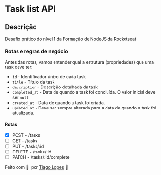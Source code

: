 # Task list API

## Descrição

Desafio prático do nível 1 da Formação de NodeJS da Rocketseat

### Rotas e regras de negócio

Antes das rotas, vamos entender qual a estrutura (propriedades) que uma task deve ter:

- `id` - Identificador único de cada task
- `title` - Título da task
- `description` - Descrição detalhada da task
- `completed_at` - Data de quando a task foi concluída. O valor inicial deve ser `null`
- `created_at` - Data de quando a task foi criada.
- `updated_at` - Deve ser sempre alterado para a data de quando a task foi atualizada.

#### Rotas

- [X] POST - /tasks
- [ ] GET - /tasks
- [ ] PUT - /tasks/:id
- [ ] DELETE - /tasks/:id
- [ ] PATCH - /tasks/:id/complete

Feito com 💜 &nbsp;por [Tiago Lopes]([https://tiagolopes.vercel.app) 👋